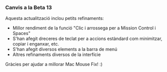 ### Canvis a la Beta 13

Aquesta actualització inclou petits refinaments:

- Millor rendiment de la funció "Clic i arrossega per a Mission Control i Spaces"
- S'han afegit dreceres de teclat per a accions estàndard com minimitzar, copiar i enganxar, etc.
- S'han afegit diversos elements a la barra de menú
- Altres refinaments diversos de la interfície

Gràcies per ajudar a millorar Mac Mouse Fix! :)